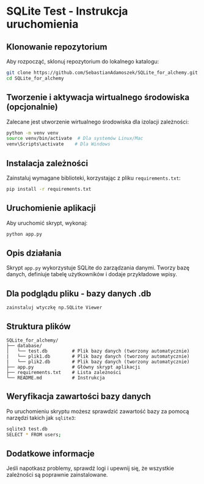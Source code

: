 # SQLite Test - Instrukcja uruchomienia

## Klonowanie repozytorium
Aby rozpocząć, sklonuj repozytorium do lokalnego katalogu:
```bash
git clone https://github.com/SebastianAdamoszek/SQLite_for_alchemy.git
cd SQLite_for_alchemy
```

## Tworzenie i aktywacja wirtualnego środowiska (opcjonalnie)
Zalecane jest utworzenie wirtualnego środowiska dla izolacji zależności:
```bash
python -m venv venv
source venv/bin/activate  # Dla systemów Linux/Mac
venv\Scripts\activate    # Dla Windows
```

## Instalacja zależności
Zainstaluj wymagane biblioteki, korzystając z pliku `requirements.txt`:
```bash
pip install -r requirements.txt
```

## Uruchomienie aplikacji
Aby uruchomić skrypt, wykonaj:
```bash
python app.py
```

## Opis działania
Skrypt `app.py` wykorzystuje SQLite do zarządzania danymi. Tworzy bazę danych, definiuje tabelę użytkowników i dodaje przykładowe wpisy.

## Dla podglądu pliku - bazy danych .db
```
zainstaluj wtyczkę np.SQLite Viewer
```

## Struktura plików
```
SQLite_for_alchemy/
├── database/
│   └── test.db         # Plik bazy danych (tworzony automatycznie)
|   └── plik1.db        # Plik bazy danych (tworzony automatycznie)
|   └── plik2.db        # Plik bazy danych (tworzony automatycznie)
├── app.py              # Główny skrypt aplikacji
├── requirements.txt    # Lista zależności
└── README.md           # Instrukcja

```

## Weryfikacja zawartości bazy danych
Po uruchomieniu skryptu możesz sprawdzić zawartość bazy za pomocą narzędzi takich jak `sqlite3`:
```bash
sqlite3 test.db
SELECT * FROM users;
```

## Dodatkowe informacje
Jeśli napotkasz problemy, sprawdź logi i upewnij się, że wszystkie zależności są poprawnie zainstalowane.

